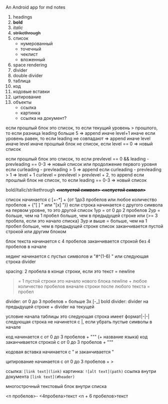 An Android app for md notes

1. headings
2. **bold**
3. *italic*
4. ~~strikethrough~~
5. список
   - нумерованный
   - точечный
   - чеклист
   - вложенный
6. space rendering
7. divider
8. double divider
9. таблица
10. код
11. кодовые вставки
12. цитирование
13. объекты
    - ссылка
    - картинка
    - ссылка на документ?


если прошлый блок это список, то
  если текущий уровень > прошлого, то
    если разница leading больше 5 => append
    иначе level+1
  иначе если уровень равен, то
    если leading не совпадают => append иначе level
  иначе level
иначе прошлый блок не список, если level == 0 => новый список

если прошлый блок это список, то если prevlevel == 0 && leading - prevleading == 0-3 => новый список или продолжение первого уровня
если curleading - prevleading > 5 => append
если curleading - prevleading > 1 => level + 1
curlevel = prevlevel > prevlevel + 2, то append
если прошлый блок не список, то если leading == 0-3 => новый список



bold/italic/strikethrough ~~__*<непустой символ> <непустой символ>*__~~

список начинается с [+-*] + {от 1до3 пробелов или любое количество пробелов + {"[ ] " или "[x] "}}
если строка начинается с другого символа на первом уровне, то это другой список
1ур = от 0 до 2 пробелов
2ур = больше, чем на 1 пробел больше, чем в предыдущей строке или {>= 3 пробела, если это начало списка}
3ур и выше = больше, чем на 1 пробел больше, чем в предыдущей строке
список заканчивается пустой строкой или другим блоком

блок текста начинается с 4 пробелов
заканчивается строкой без 4 пробелов в начале

хединг начинается с пустых символов и "#^(1-6) "
или следующая строка divider

spacing:
2 пробела в конце строки, если это текст = newline
>= 1 пустой строки это начало нового блока
newline + любое количество пробелов вначале строки после любого текста = пробел

divider: от 0 до 3 пробелов + больше 3х [-_]
bold divider: divider на предыдущей строке + divider на текущей

условие начала таблицы это следующая строка имеет формат|-|-|
следующая строка не начинется с |, если убрать пустые символы в начале

код начинается с от 0 до 3 пробелов + """ (+ название языка)
код заканчивается строкой с от 0 до 3 пробелов + """

кодовая вставка начинается с " и заканчивается "

цитирование начинается с от 0 до 3 пробелов + >

ссылка: `[link text](link)`
картинка: `![alt text](path)`
ссылка внутри документа `[link text](#header)`

многострочный текстовый блок внутри списка

<n пробелов>- <4пробела>текст
<n + 6 пробелов>текст

